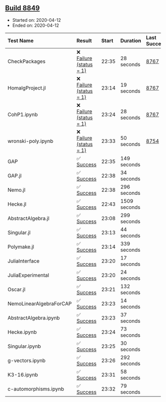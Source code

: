 ## [Build 8849](https://oscarci.mathematik.uni-kl.de/job/oscar/8849/)

* Started on: 2020-04-12
* Ended on: 2020-04-12

| Test Name    | Result | Start | Duration | Last Success | First Failure |
|:-------------|:-------|:------|:---------|:-------------|:--------------|
| CheckPackages | ❌ [Failure (status = 1)](https://oscarci.mathematik.uni-kl.de/job/oscar/8849/artifact/logs/build-8849/CheckPackages.log) | 22:35 | 28 seconds | [8767](https://oscarci.mathematik.uni-kl.de/job/oscar/8767/) | [8768](https://oscarci.mathematik.uni-kl.de/job/oscar/8768/) |
| HomalgProject.jl | ❌ [Failure (status = 1)](https://oscarci.mathematik.uni-kl.de/job/oscar/8849/artifact/logs/build-8849/HomalgProject.jl.log) | 23:14 | 19 seconds | [8767](https://oscarci.mathematik.uni-kl.de/job/oscar/8767/) | [8768](https://oscarci.mathematik.uni-kl.de/job/oscar/8768/) |
| CohP1.ipynb | ❌ [Failure (status = 1)](https://oscarci.mathematik.uni-kl.de/job/oscar/8849/artifact/logs/build-8849/CohP1.ipynb.log) | 23:24 | 28 seconds | [8767](https://oscarci.mathematik.uni-kl.de/job/oscar/8767/) | [8768](https://oscarci.mathematik.uni-kl.de/job/oscar/8768/) |
| wronski-poly.ipynb | ❌ [Failure (status = 1)](https://oscarci.mathematik.uni-kl.de/job/oscar/8849/artifact/logs/build-8849/wronski-poly.ipynb.log) | 23:33 | 50 seconds | [8754](https://oscarci.mathematik.uni-kl.de/job/oscar/8754/) | [8755](https://oscarci.mathematik.uni-kl.de/job/oscar/8755/) |
| GAP | ✅ [Success](https://oscarci.mathematik.uni-kl.de/job/oscar/8849/artifact/logs/build-8849/GAP.log) | 22:35 | 149 seconds |  |  |
| GAP.jl | ✅ [Success](https://oscarci.mathematik.uni-kl.de/job/oscar/8849/artifact/logs/build-8849/GAP.jl.log) | 22:38 | 34 seconds |  |  |
| Nemo.jl | ✅ [Success](https://oscarci.mathematik.uni-kl.de/job/oscar/8849/artifact/logs/build-8849/Nemo.jl.log) | 22:38 | 296 seconds |  |  |
| Hecke.jl | ✅ [Success](https://oscarci.mathematik.uni-kl.de/job/oscar/8849/artifact/logs/build-8849/Hecke.jl.log) | 22:43 | 1509 seconds |  |  |
| AbstractAlgebra.jl | ✅ [Success](https://oscarci.mathematik.uni-kl.de/job/oscar/8849/artifact/logs/build-8849/AbstractAlgebra.jl.log) | 23:08 | 299 seconds |  |  |
| Singular.jl | ✅ [Success](https://oscarci.mathematik.uni-kl.de/job/oscar/8849/artifact/logs/build-8849/Singular.jl.log) | 23:13 | 44 seconds |  |  |
| Polymake.jl | ✅ [Success](https://oscarci.mathematik.uni-kl.de/job/oscar/8849/artifact/logs/build-8849/Polymake.jl.log) | 23:14 | 339 seconds |  |  |
| JuliaInterface | ✅ [Success](https://oscarci.mathematik.uni-kl.de/job/oscar/8849/artifact/logs/build-8849/JuliaInterface.log) | 23:20 | 17 seconds |  |  |
| JuliaExperimental | ✅ [Success](https://oscarci.mathematik.uni-kl.de/job/oscar/8849/artifact/logs/build-8849/JuliaExperimental.log) | 23:20 | 24 seconds |  |  |
| Oscar.jl | ✅ [Success](https://oscarci.mathematik.uni-kl.de/job/oscar/8849/artifact/logs/build-8849/Oscar.jl.log) | 23:21 | 132 seconds |  |  |
| NemoLinearAlgebraForCAP | ✅ [Success](https://oscarci.mathematik.uni-kl.de/job/oscar/8849/artifact/logs/build-8849/NemoLinearAlgebraForCAP.log) | 23:23 | 14 seconds |  |  |
| AbstractAlgebra.ipynb | ✅ [Success](https://oscarci.mathematik.uni-kl.de/job/oscar/8849/artifact/logs/build-8849/AbstractAlgebra.ipynb.log) | 23:23 | 37 seconds |  |  |
| Hecke.ipynb | ✅ [Success](https://oscarci.mathematik.uni-kl.de/job/oscar/8849/artifact/logs/build-8849/Hecke.ipynb.log) | 23:24 | 73 seconds |  |  |
| Singular.ipynb | ✅ [Success](https://oscarci.mathematik.uni-kl.de/job/oscar/8849/artifact/logs/build-8849/Singular.ipynb.log) | 23:25 | 30 seconds |  |  |
| g-vectors.ipynb | ✅ [Success](https://oscarci.mathematik.uni-kl.de/job/oscar/8849/artifact/logs/build-8849/g-vectors.ipynb.log) | 23:26 | 292 seconds |  |  |
| K3-16.ipynb | ✅ [Success](https://oscarci.mathematik.uni-kl.de/job/oscar/8849/artifact/logs/build-8849/K3-16.ipynb.log) | 23:31 | 58 seconds |  |  |
| c-automorphisms.ipynb | ✅ [Success](https://oscarci.mathematik.uni-kl.de/job/oscar/8849/artifact/logs/build-8849/c-automorphisms.ipynb.log) | 23:32 | 79 seconds |  |  |
